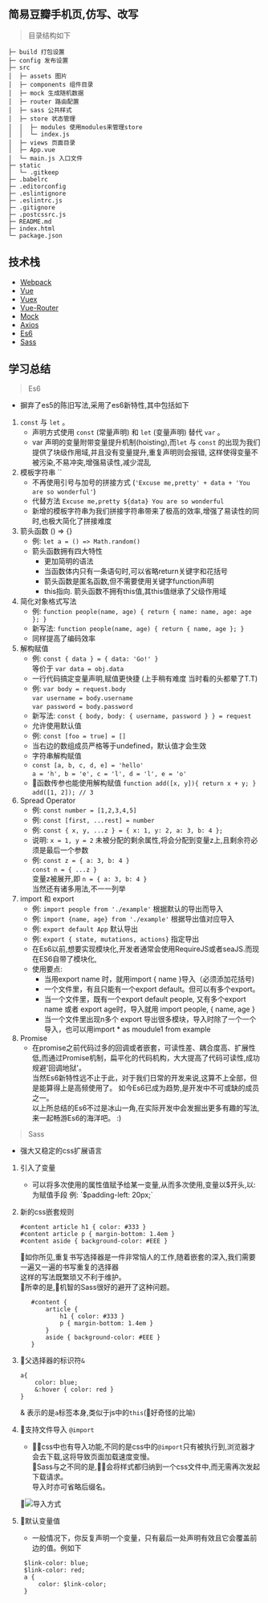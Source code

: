 ## 简易豆瓣手机页,仿写、改写

> 目录结构如下
```
├─ build 打包设置
├─ config 发布设置
├─ src
│  ├─ assets 图片
│  ├─ components 组件目录
│  ├─ mock 生成随机数据
│  ├─ router 路由配置
│  ├─ sass 公共样式
│  ├─ store 状态管理
│  │  ├─ modules 使用modules来管理store
│  │  └─ index.js
│  ├─ views 页面目录
│  ├─ App.vue
│  └─ main.js 入口文件
├─ static
│  └─ .gitkeep
├─ .babelrc
├─ .editorconfig
├─ .eslintignore
├─ .eslintrc.js
├─ .gitignore
├─ .postcssrc.js
├─ README.md
├─ index.html
└─ package.json
```
## 技术栈
* [Webpack](https://webpack.js.org)
* [Vue](http://vuejs.org)
* [Vuex](https://vuex.vuejs.org)
* [Vue-Router](https://router.vuejs.org/zh/)
* [Mock](http://mockjs.com)
* [Axios](https://github.com/axios/axios)
* [Es6](http://es6.ruanyifeng.com)
* [Sass](https://www.sass.hk)

## 学习总结
> Es6  
   * 摒弃了es5的陈旧写法,采用了es6新特性,其中包括如下
   1. `const` 与 `let` 。
      * 声明方式使用 `const` (常量声明) 和 `let` (变量声明) 替代 `var` 。
      * var 声明的变量附带变量提升机制(hoisting),而`let` 与 `const` 的出现为我们提供了块级作用域,并且没有变量提升,重复声明则会报错,
      这样使得变量不被污染,不易冲突,增强易读性,减少混乱
   2. 模板字符串 ``
      * 不再使用引号与加号的拼接方式 (`'Excuse me,pretty' + data + 'You are so wonderful'`)
      * 代替方法 `Excuse me,pretty ${data} You are so wonderful`
      * 新增的模板字符串为我们拼接字符串带来了极高的效率,增强了易读性的同时,也极大简化了拼接难度
   3. 箭头函数 () => {}
      * 例: `let a = () => Math.random()`
      * 箭头函数拥有四大特性
         * 更加简明的语法
         * 当函数体内只有一条语句时,可以省略return关键字和花括号
         * 箭头函数是匿名函数,但不需要使用关键字function声明
         * this指向. 箭头函数不拥有this值,其this值继承了父级作用域
   4. 简化对象格式写法
      * 例: `function people(name, age) {
                 return {
                     name: name,
                     age: age
                 };
             }`
      * 新写法: `function people(name, age) {
                 return { name, age };
             }`
      * 同样提高了编码效率
   5. 解构赋值
      * 例: `const { data } = { data: 'Go!' }`  
       等价于 `var data = obj.data`
      * 一行代码搞定变量声明,赋值更快捷 (上手稍有难度 当时看的头都晕了T.T)
      * 例: `var body = request.body`  
             `var username = body.username`  
             `var password = body.password`
      * 新写法: `const { body, body: { username, password } } = request` 
      * 允许使用默认值
      * 例: `const [foo = true] = []`
      * 当右边的数组成员严格等于undefined，默认值才会生效
      * 字符串解构赋值  
      * `const [a, b, c, d, e] = 'hello'`  
        `a = 'h', b = 'e', c = 'l', d = 'l', e = 'o'`  
      * 函数传参也能使用解构赋值 
      `function add([x, y]){
        return x + y;
        }`  
        `add([1, 2]); // 3` 
   6. Spread Operator 
      * 例: `const number = [1,2,3,4,5]`
      * 例: `const [first, ...rest] = number`  
      * 例: `const { x, y, ...z } = { x: 1, y: 2, a: 3, b: 4 };`
      * 说明: `x = 1, y = 2` 未被分配的剩余属性,将会分配到变量z上,且剩余符必须是最后一个参数
      * 例: `const z = { a: 3, b: 4 }`  
      `const n = { ...z }`  
      变量z被展开,即 `n = { a: 3, b: 4 }`  
      当然还有诸多用法,不一一列举
   7. import 和 export
      * 例: `import people from './example'` 根据默认的导出而导入
      * 例: `import {name, age} from './example'` 根据导出值对应导入
      * 例: `export default App` 默认导出
      * 例: `export { state, mutations, actions}` 指定导出
      * 在Es6以前,想要实现模块化,开发者通常会使用RequireJS或者seaJS.而现在ES6自带了模块化,  
      * 使用要点:
         * 当用export name 时，就用import { name }导入（必须添加花括号)
         * 一个文件里，有且只能有一个export default。但可以有多个export。
         * 当一个文件里，既有一个export default people, 又有多个export name 或者 export age时，导入就用 import people, { name, age } 
         * 当一个文件里出现n多个 export 导出很多模块，导入时除了一个一个导入，也可以用import * as moudule1 from example
   8. Promise
      * 在promise之前代码过多的回调或者嵌套，可读性差、耦合度高、扩展性低,而通过Promise机制，扁平化的代码机构，大大提高了代码可读性,成功规避'回调地狱'。  
当然Es6新特性远不止于此，对于我们日常的开发来说,这算不上全部，但是能算得上是高频使用了。
如今Es6已成为趋势,是开发中不可或缺的成员之一。  
以上所总结的Es6不过是冰山一角,在实际开发中会发掘出更多有趣的写法,来一起畅游Es6的海洋吧。 :)
      
  > Sass
  
  * 强大又稳定的css扩展语言
  1. 引入了变量
     * 可以将多次使用的属性值赋予给某一变量,从而多次使用,变量以$开头,以:为赋值手段  
     例: `$padding-left: 20px;`
  2. 新的css嵌套规则
     ```
     #content article h1 { color: #333 }
     #content article p { margin-bottom: 1.4em }
     #content aside { background-color: #EEE }
        ```
     如你所见,重复书写选择器是一件非常恼人的工作,随着嵌套的深入,我们需要一遍又一遍的书写重复的选择器  
     这样的写法既繁琐又不利于维护。  
     所幸的是,机智的Sass很好的避开了这种问题。

     ```
        #content {
            article {
                h1 { color: #333 }
                p { margin-bottom: 1.4em }
            }
            aside { background-color: #EEE }
        }
        ```    
     
 3. 父选择器的标识符`&`
    ```
    a{
        color: blue;
        &:hover { color: red }
    }
    ```    
    & 表示的是`a`标签本身,类似于js中的`this`(好奇怪的比喻)
4. 支持文件导入 `@import`
   * css中也有导入功能,不同的是css中的`@import`只有被执行到,浏览器才会去下载,这将导致页面加载速度变慢。  
   Sass与之不同的是,会将样式都归纳到一个css文件中,而无需再次发起下载请求。  
   导入时亦可省略后缀名。  

   ![导入方式](https://www.sass.hk/images/p1.png)

5. 默认变量值
   * 一般情况下，你反复声明一个变量，只有最后一处声明有效且它会覆盖前边的值。例如下
   ```
    $link-color: blue;
    $link-color: red;
    a {
        color: $link-color;
    }
   ```